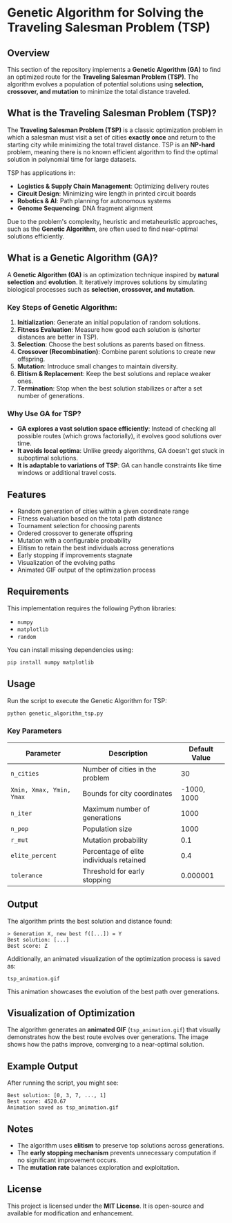 # Genetic Algorithm for Solving the Traveling Salesman Problem (TSP)

## Overview

This section of the repository implements a **Genetic Algorithm (GA)** to find an optimized route for the **Traveling Salesman Problem (TSP)**. The algorithm evolves a population of potential solutions using **selection, crossover, and mutation** to minimize the total distance traveled.

## What is the Traveling Salesman Problem (TSP)?

The **Traveling Salesman Problem (TSP)** is a classic optimization problem in which a salesman must visit a set of cities **exactly once** and return to the starting city while minimizing the total travel distance. TSP is an **NP-hard** problem, meaning there is no known efficient algorithm to find the optimal solution in polynomial time for large datasets.

TSP has applications in:

- **Logistics & Supply Chain Management**: Optimizing delivery routes
- **Circuit Design**: Minimizing wire length in printed circuit boards
- **Robotics & AI**: Path planning for autonomous systems
- **Genome Sequencing**: DNA fragment alignment

Due to the problem's complexity, heuristic and metaheuristic approaches, such as the **Genetic Algorithm**, are often used to find near-optimal solutions efficiently.

## What is a Genetic Algorithm (GA)?

A **Genetic Algorithm (GA)** is an optimization technique inspired by **natural selection** and **evolution**. It iteratively improves solutions by simulating biological processes such as **selection, crossover, and mutation**.

### Key Steps of Genetic Algorithm:

1. **Initialization**: Generate an initial population of random solutions.
2. **Fitness Evaluation**: Measure how good each solution is (shorter distances are better in TSP).
3. **Selection**: Choose the best solutions as parents based on fitness.
4. **Crossover (Recombination)**: Combine parent solutions to create new offspring.
5. **Mutation**: Introduce small changes to maintain diversity.
6. **Elitism & Replacement**: Keep the best solutions and replace weaker ones.
7. **Termination**: Stop when the best solution stabilizes or after a set number of generations.

### Why Use GA for TSP?

- **GA explores a vast solution space efficiently**: Instead of checking all possible routes (which grows factorially), it evolves good solutions over time.
- **It avoids local optima**: Unlike greedy algorithms, GA doesn't get stuck in suboptimal solutions.
- **It is adaptable to variations of TSP**: GA can handle constraints like time windows or additional travel costs.

## Features

- Random generation of cities within a given coordinate range
- Fitness evaluation based on the total path distance
- Tournament selection for choosing parents
- Ordered crossover to generate offspring
- Mutation with a configurable probability
- Elitism to retain the best individuals across generations
- Early stopping if improvements stagnate
- Visualization of the evolving paths
- Animated GIF output of the optimization process

## Requirements

This implementation requires the following Python libraries:

- `numpy`
- `matplotlib`
- `random`

You can install missing dependencies using:

```bash
pip install numpy matplotlib
```

## Usage

Run the script to execute the Genetic Algorithm for TSP:

```python
python genetic_algorithm_tsp.py
```

### Key Parameters

| Parameter                | Description                              | Default Value |
| ------------------------ | ---------------------------------------- | ------------- |
| `n_cities`               | Number of cities in the problem          | 30            |
| `Xmin, Xmax, Ymin, Ymax` | Bounds for city coordinates              | -1000, 1000   |
| `n_iter`                 | Maximum number of generations            | 1000          |
| `n_pop`                  | Population size                          | 1000          |
| `r_mut`                  | Mutation probability                     | 0.1           |
| `elite_percent`          | Percentage of elite individuals retained | 0.4           |
| `tolerance`              | Threshold for early stopping             | 0.000001      |

## Output

The algorithm prints the best solution and distance found:

```
> Generation X, new best f([...]) = Y
Best solution: [...]
Best score: Z
```

Additionally, an animated visualization of the optimization process is saved as:

```
tsp_animation.gif
```

This animation showcases the evolution of the best path over generations.

## Visualization of Optimization

The algorithm generates an **animated GIF** (`tsp_animation.gif`) that visually demonstrates how the best route evolves over generations. The image shows how the paths improve, converging to a near-optimal solution.

## Example Output

After running the script, you might see:

```
Best solution: [0, 3, 7, ..., 1]
Best score: 4520.67
Animation saved as tsp_animation.gif
```

## Notes

- The algorithm uses **elitism** to preserve top solutions across generations.
- The **early stopping mechanism** prevents unnecessary computation if no significant improvement occurs.
- The **mutation rate** balances exploration and exploitation.

## License

This project is licensed under the **MIT License**. It is open-source and available for modification and enhancement.

